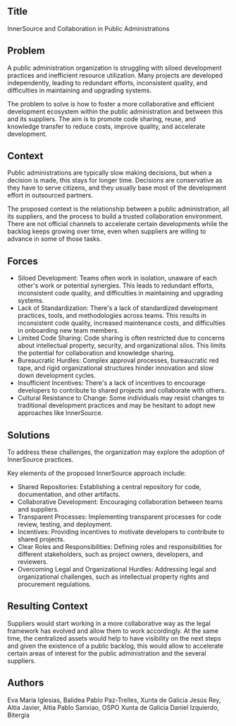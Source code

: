 ## Title

InnerSource and Collaboration in Public Administrations

## Problem

A public administration organization is struggling with siloed development practices and
inefficient resource utilization. Many projects are developed independently, leading to
redundant efforts, inconsistent quality, and difficulties in maintaining and upgrading systems.

The problem to solve is how to foster a more collaborative and efficient development ecosystem
within the public administration and between this and its suppliers.
The aim is to promote code sharing, reuse, and knowledge transfer to reduce costs, improve quality,
and accelerate development.

## Context

Public administrations are typically slow making decisions, but when a decision is made, this stays
for longer time. Decisions are conservative as they have to serve citizens, and they usually base most
of the development effort in outsourced partners.

The proposed context is the relationship between a public administration, all its suppliers, and the
process to build a trusted collaboration environment. There are not official channels to accelerate
certain developments while the backlog keeps growing over time, even when suppliers are willing to 
advance in some of those tasks.

## Forces

* Siloed Development: Teams often work in isolation, unaware of each other's work or potential
synergies. This leads to redundant efforts, inconsistent code quality, and difficulties in maintaining
and upgrading systems.
* Lack of Standardization: There's a lack of standardized development practices, tools, and
methodologies across teams. This results in inconsistent code quality, increased maintenance costs,
and difficulties in onboarding new team members.
* Limited Code Sharing: Code sharing is often restricted due to concerns about intellectual property,
security, and organizational silos. This limits the potential for collaboration and knowledge sharing.
* Bureaucratic Hurdles: Complex approval processes, bureaucratic red tape, and rigid organizational
structures hinder innovation and slow down development cycles.
* Insufficient Incentives: There's a lack of incentives to encourage developers to contribute to shared
projects and collaborate with others.
* Cultural Resistance to Change: Some individuals may resist changes to traditional development practices
and may be hesitant to adopt new approaches like InnerSource.


## Solutions

To address these challenges, the organization may explore the adoption of InnerSource practices.

Key elements of the proposed InnerSource approach include:

* Shared Repositories: Establishing a central repository for code, documentation, and other artifacts.
* Collaborative Development: Encouraging collaboration between teams and suppliers.
* Transparent Processes: Implementing transparent processes for code review, testing, and deployment.
* Incentives: Providing incentives to motivate developers to contribute to shared projects.
* Clear Roles and Responsibilities: Defining roles and responsibilities for different stakeholders,
such as project owners, developers, and reviewers.
* Overcoming Legal and Organizational Hurdles: Addressing legal and organizational challenges, such
as intellectual property rights and procurement regulations.


## Resulting Context

Suppliers would start working in a more collaborative way as the legal framework has evolved and allow
them to work accordingly. At the same time, the centralized assets would help to have visibility on the
next steps and given the existence of a public backlog, this would allow to accelerate certain areas
of interest for the public administration and the several suppliers.


## Authors

Eva María Iglesias, Balidea
Pablo Paz-Trelles, Xunta de Galicia
Jesús Rey, Altia
Javier, Altia
Pablo Sanxiao, OSPO Xunta de Galicia
Daniel Izquierdo, Bitergia

